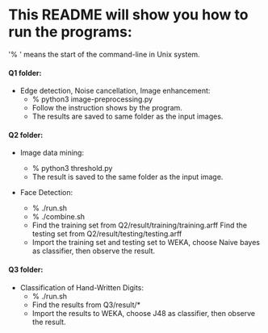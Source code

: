 # This README will show you how to run the programs:

'% ' means the start of the command-line in Unix system.

#### Q1 folder:

* Edge detection, Noise cancellation, Image enhancement:
    - % python3 image-preprocessing.py
    - Follow the instruction shows by the program.
    - The results are saved to same folder as the input images.

#### Q2 folder:

* Image data mining:
    - % python3 threshold.py
    - The result is saved to the same folder as the input image.
    
* Face Detection:
    - % ./run.sh
    - % ./combine.sh
    - Find the training set from Q2/result/training/training.arff
    Find the testing set from Q2/result/testing/testing.arff
    - Import the training set and testing set to WEKA, choose Naive bayes as classifier, then observe the result.
    
#### Q3 folder:

* Classification of Hand-Written Digits:
    - % ./run.sh
    - Find the results from Q3/result/*
    - Import the results to WEKA, choose J48 as classifier, then observe the result.